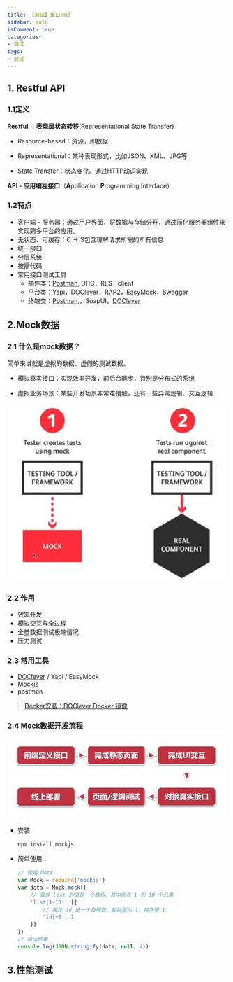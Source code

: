 ```yaml
---
title: 【测试】接口测试
sidebar: auto
isComment: true
categories: 
- 测试
tags: 
- 测试
---
```


## 1. Restful API

### 1.1定义

**Restful** ：**表现层状态转移**(Representational State Transfer)

+ Resource-based：资源，即数据

+ Representational：某种表现形式，比如JSON、XML、JPG等

+ State Transfer：状态变化。通过HTTP动词实现

  

**API - 应用编程接口**（**A**pplication **P**rogramming **I**nterface）

### 1.2特点

+ 客户端 - 服务器：通过用户界面，将数据与存储分开，通过简化服务器组件来实现跨多平台的应用。
+ 无状态、可缓存：C -> S包含理解请求所需的所有信息
+ 统一接口
+ 分层系统
+ 按需代码
+ 常用接口测试工具
  + 插件类：[Postman](https://www.postman.com/), DHC，REST client
  + 平台类：[Yapi](https://yapi.baidu.com/)，[DOClever](http://doclever.cn/controller/index/index.html)，RAP2，[EasyMock](https://www.easy-mock.com/login)，[Swagger](https://swagger.io/)
  + 终端类：[Postman](https://www.postman.com/),，SoapUI，[DOClever](http://doclever.cn/controller/index/index.html)

## 2.Mock数据

### 2.1 什么是mock数据？

简单来讲就是虚拟的数据、虚假的测试数据。

+ 模拟真实接口：实现效率开发，前后台同步，特别是分布式的系统

+ 虚拟业务场景：某些开发场景非常难接触，还有一些异常逻辑、交互逻辑

  

![](../../../images/test/what-mock.jpg)

### 2.2 作用

+ 效率开发
+ 模拟交互与全过程
+ 全量数据测试极端情况
+ 压力测试

### 2.3 常用工具

+ [DOClever](http://doclever.cn/controller/index/index.html) / Yapi / EasyMock
+ [Mockjs](https://github.com/nuysoft/Mock/wiki/Getting-Started)
+ postman

> [Docker安装：DOClever Docker 镜像](https://github.com/sx1989827/DOClever/tree/master/docker)

### 2.4 Mock数据开发流程

![](../../../images/test/mock-step.jpg)

+ 安装

  ```bash
  npm install mockjs
  ```

+ 简单使用：

  ```js
  // 使用 Mock
  var Mock = require('mockjs')
  var data = Mock.mock({
      // 属性 list 的值是一个数组，其中含有 1 到 10 个元素
      'list|1-10': [{
          // 属性 id 是一个自增数，起始值为 1，每次增 1
          'id|+1': 1
      }]
  })
  // 输出结果
  console.log(JSON.stringify(data, null, 4))
  ```

  

  

## 3.性能测试